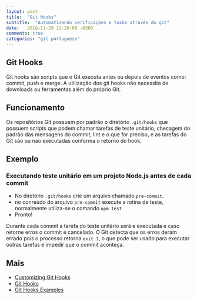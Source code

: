 ```yaml
---
layout: post
title:  "Git Hooks"
subtitle:  "Automatizando verificações e tasks através do git"
date:	2016-11-29 12:20:09 -0300
comments: true
categories: "git portuguese"
---
```



## Git Hooks

Git hooks são scripts que o Git executa antes ou depois de eventos como: commit, push e merge. A utilização dos git hooks não necessita de downloads ou ferramentas além do próprio Git.

## Funcionamento

Os repositórios Git possuem por padrão o diretório `.git/hooks` que possuem scripts que podem chamar tarefas de teste unitário, checagem do padrão das mensagens do commit, lint e o que for preciso, e as tarefas do Git são ou nao executadas conforma o retorno do hook.

## Exemplo

### Executando teste unitário em um projeto Node.js antes de cada commit

*   No diretório `.git/hooks` crie um arquivo chamado `pre-commit`.
*   no conreúdo do arquivo `pre-commit` execute a rotina de teste, normalmente utiliza-se o comando `npm test`
*   Pronto!

Durante cada commit a tarefa do teste unitário será e executada e caso retorne erros o commit é cancelado. O Git detecta que os erros deram errado pois o processo retorna `exit 1`, o que pode ser usado para executar outras tarefas e impedir que o commit aconteça.

## Mais

* [Customizing Git Hooks](https://git-scm.com/book/it/v2/Customizing-Git-Git-Hooks)
* [Git Hooks](http://githooks.com/)
* [Git Hooks Examples](https://ariya.io/2012/03/git-pre-commit-hook-and-smoke-testing)
